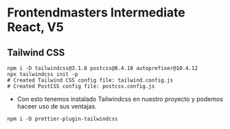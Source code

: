 # Frontendmasters Intermediate React, V5

## Tailwind CSS

```shell
npm i -D tailwindcss@3.1.8 postcss@8.4.18 autoprefixer@10.4.12
npx tailwindcss init -p
# Created Tailwind CSS config file: tailwind.config.js
# Created PostCSS config file: postcss.config.js
```

- Con esto tenemos instalado Tailwindcss en nuestro proyecto y podemos haceer uso de sus ventajas.

```shell
npm i -D prettier-plugin-tailwindcss
```
